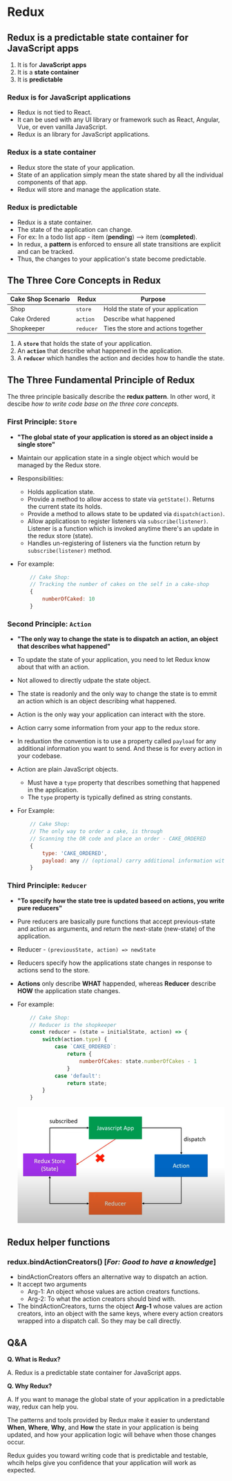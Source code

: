 # Redux

## Redux is a predictable state container for JavaScript apps

1. It is for **JavaScript apps**
2. It is a **state container**
3. It is **predictable**

### Redux is for JavaScript applications

- Redux is not tied to React.
- It can be used with any UI library or framework such as React, Angular, Vue, or even vanilla JavaScript.
- Redux is an library for JavaScript applications.

### Redux is a state container

- Redux store the state of your application.
- State of an application simply mean the state shared by all the individual components of that app.
- Redux will store and manage the application state.

### Redux is predictable

- Redux is a state container.
- The state of the application can change.
- For ex: In a todo list app - item (**pending**) --> item (**completed**).
- In redux, a **pattern** is enforced to ensure all state transitions are explicit and can be tracked.
- Thus, the changes to your application's state become predictable.

## The Three Core Concepts in Redux

| Cake Shop Scenario    | Redux     | Purpose                             |
| --------              | -------   | -------                             |
| Shop                  | `store`   | Hold the state of your application  |
| Cake Ordered          | `action`  | Describe what happened              |
| Shopkeeper            | `reducer` | Ties the store and actions together |

1. A **`store`** that holds the state of your application.
2. An **`action`** that describe what happened in the application.
3. A **`reducer`** which handles the action and decides how to handle the state.

## The Three Fundamental Principle of Redux

The three principle basically describe the **redux pattern**. In other word, it descibe *how to write code base on the three core concepts.*

### First Principle: `Store`

- **"The global state of your application is stored as an object inside a single store"**
- Maintain our application state in a single object which would be managed by the Redux store.
- Responsibilities:
  - Holds application state.
  - Provide a method to allow access to state via `getState()`. Returns the current state its holds.
  - Provide a method to allows state to be updated via `dispatch(action)`.
  - Allow applicatiosn to register listeners via `subscribe(listener)`. Listener is a function which is invoked anytime there's an update in the redux store (state).
  - Handles un-registering of listeners via the function return by `subscribe(listener)` method.
- For example:

    ```javascript
        // Cake Shop:
        // Tracking the number of cakes on the self in a cake-shop
        {
            numberOfCaked: 10
        }
    ```

### Second Principle: `Action`

- **"The only way to change the state is to dispatch an action, an object that describes what happened"**
- To update the state of your application, you need to let Redux know about that with an action.
- Not allowed to directly udpate the state object.
- The state is readonly and the only way to change the state is to emmit an action which is an object describing what happened.
- Action is the only way your application can interact with the store.
- Action carry some information from your app to the redux store.
- In reduxtion the convention is to use a property called `payload` for any additional information you want to send. And these is for every action in your codebase.
- Action are plain JavaScript objects.
  - Must have a `type` property that describes something that happened in the application.
  - The `type` property is typically defined as string constants.
- For Example:

    ```javascript
        // Cake Shop:
        // The only way to order a cake, is through
        // Scanning the OR code and place an order - CAKE_ORDERED
        {
            type: 'CAKE_ORDERED',
            payload: any // (optional) carry additional information with action
        }
    ```

### Third Principle: `Reducer`

- **"To specify how the state tree is updated baseed on actions, you write pure reducers"**
- Pure reducers are basically pure functions that accept previous-state and action as arguments, and return the next-state (new-state) of the application.
- Reducer - `(previousState, action) => newState`
- Reducers specify how the applications state changes in response to actions send to the store.
- **Actions** only describe **WHAT** happended, whereas **Reducer** describe **HOW** the application state changes.
- For example:

    ```javascript
        // Cake Shop:
        // Reducer is the shopkeeper
        const reducer = (state = initialState, action) => {
            switch(action.type) {
                case `CAKE_ORDERED`:
                    return {
                        numberOfCakes: state.numberOfCakes - 1
                    }
                case 'default':
                    return state;
            }
        }
    ```

  ![Redux-Princple](./redux-principle.png)

## Redux helper functions

### redux.bindActionCreators() [*For: Good to have a knowledge*]

- bindActionCreators offers an alternative way to dispatch an action.
- It accept two arguments
  - Arg-1: An object whose values are action creators functions.
  - Arg-2: To what the action creators should bind with.
- The bindActionCreators, turns the object **Arg-1** whose values are action creators,
  into an object with the same keys, where every action creators wrapped into a
  dispatch call. So they may be call directly.

## Q&A

**Q. What is Redux?**

A. Redux is a predictable state container for JavaScript apps.

**Q. Why Redux?**

A.
If you want to manage the global state of your application in a predictable way, redux can help you.

The patterns and tools provided by Redux make it easier to understand **When**, **Where**, **Why**, and **How** the state in your application is being updated, and how your application logic will behave when those changes occur.

Redux guides you toward writing code that is predictable and testable, whcih helps give you confidence that your application will work as expected.
